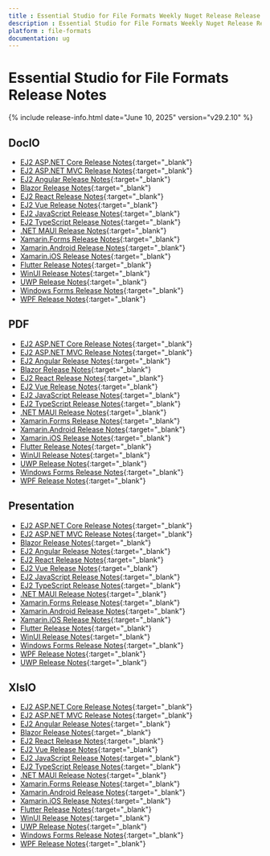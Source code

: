 ```yaml
---
title : Essential Studio for File Formats Weekly Nuget Release Release Notes  
description : Essential Studio for File Formats Weekly Nuget Release Release Notes  
platform : file-formats
documentation: ug
---
```


# Essential Studio for File Formats  Release Notes  

{% include release-info.html date="June 10, 2025" version="v29.2.10" %} 




## DocIO

* [EJ2 ASP.NET Core Release Notes](https://ej2.syncfusion.com/aspnetcore/documentation/release-notes/29.2.10#docio){:target="_blank"}
* [EJ2 ASP.NET MVC Release Notes](https://ej2.syncfusion.com/aspnetmvc/documentation/release-notes/29.2.10#docio){:target="_blank"}
* [EJ2 Angular Release Notes](https://ej2.syncfusion.com/angular/documentation/release-notes/29.2.10#docio){:target="_blank"}
* [Blazor Release Notes](https://blazor.syncfusion.com/documentation/release-notes/29.2.10#docio){:target="_blank"}
* [EJ2 React Release Notes](https://ej2.syncfusion.com/react/documentation/release-notes/29.2.10#docio){:target="_blank"}
* [EJ2 Vue  Release Notes](https://ej2.syncfusion.com/vue/documentation/release-notes/29.2.10#docio){:target="_blank"}
* [EJ2 JavaScript Release Notes](https://ej2.syncfusion.com/javascript/documentation/release-notes/29.2.10#docio){:target="_blank"}
* [EJ2 TypeScript Release Notes](https://ej2.syncfusion.com/documentation/release-notes/29.2.10#docio){:target="_blank"}
* [.NET MAUI Release Notes](/maui/release-notes/v29.2.10#docio){:target="_blank"}
* [Xamarin.Forms Release Notes](/xamarin/release-notes/v29.2.10#docio){:target="_blank"}
* [Xamarin.Android Release Notes](/xamarin-android/release-notes/v29.2.10#docio){:target="_blank"}
* [Xamarin.iOS Release Notes](/xamarin-ios/release-notes/v29.2.10#docio){:target="_blank"}
* [Flutter Release Notes](/flutter/release-notes/v29.2.10#docio){:target="_blank"}
* [WinUI Release Notes](/winui/release-notes/v29.2.10#docio){:target="_blank"}
* [UWP Release Notes](/uwp/release-notes/v29.2.10#docio){:target="_blank"}
* [Windows Forms Release Notes](/windowsforms/release-notes/v29.2.10#docio){:target="_blank"}
* [WPF Release Notes](/wpf/release-notes/v29.2.10#docio){:target="_blank"}



## PDF

* [EJ2 ASP.NET Core Release Notes](https://ej2.syncfusion.com/aspnetcore/documentation/release-notes/29.2.10#pdf){:target="_blank"}
* [EJ2 ASP.NET MVC Release Notes](https://ej2.syncfusion.com/aspnetmvc/documentation/release-notes/29.2.10#pdf){:target="_blank"}
* [EJ2 Angular Release Notes](https://ej2.syncfusion.com/angular/documentation/release-notes/29.2.10#pdf){:target="_blank"}
* [Blazor Release Notes](https://blazor.syncfusion.com/documentation/release-notes/29.2.10#pdf){:target="_blank"}
* [EJ2 React Release Notes](https://ej2.syncfusion.com/react/documentation/release-notes/29.2.10#pdf){:target="_blank"}
* [EJ2 Vue  Release Notes](https://ej2.syncfusion.com/vue/documentation/release-notes/29.2.10#pdf){:target="_blank"}
* [EJ2 JavaScript Release Notes](https://ej2.syncfusion.com/javascript/documentation/release-notes/29.2.10#pdf){:target="_blank"}
* [EJ2 TypeScript Release Notes](https://ej2.syncfusion.com/documentation/release-notes/29.2.10#pdf){:target="_blank"}
* [.NET MAUI Release Notes](/maui/release-notes/v29.2.10#pdf){:target="_blank"}
* [Xamarin.Forms Release Notes](/xamarin/release-notes/v29.2.10#pdf){:target="_blank"}
* [Xamarin.Android Release Notes](/xamarin-android/release-notes/v29.2.10#pdf){:target="_blank"}
* [Xamarin.iOS Release Notes](/xamarin-ios/release-notes/v29.2.10#pdf){:target="_blank"}
* [Flutter Release Notes](/flutter/release-notes/v29.2.10#pdf){:target="_blank"}
* [WinUI Release Notes](/winui/release-notes/v29.2.10#pdf){:target="_blank"}
* [UWP Release Notes](/uwp/release-notes/v29.2.10#pdf){:target="_blank"}
* [Windows Forms Release Notes](/windowsforms/release-notes/v29.2.10#pdf){:target="_blank"}
* [WPF Release Notes](/wpf/release-notes/v29.2.10#pdf){:target="_blank"}


## Presentation

* [EJ2 ASP.NET Core Release Notes](https://ej2.syncfusion.com/aspnetcore/documentation/release-notes/29.2.10#presentation){:target="_blank"}
* [EJ2 ASP.NET MVC Release Notes](https://ej2.syncfusion.com/aspnetmvc/documentation/release-notes/29.2.10#presentation){:target="_blank"}
* [Blazor Release Notes](https://blazor.syncfusion.com/documentation/release-notes/29.2.10#presentation){:target="_blank"}
* [EJ2 Angular Release Notes](https://ej2.syncfusion.com/angular/documentation/release-notes/29.2.10#presentation){:target="_blank"}
* [EJ2 React Release Notes](https://ej2.syncfusion.com/react/documentation/release-notes/29.2.10#presentation){:target="_blank"}
* [EJ2 Vue  Release Notes](https://ej2.syncfusion.com/vue/documentation/release-notes/29.2.10#presentation){:target="_blank"}
* [EJ2 JavaScript Release Notes](https://ej2.syncfusion.com/javascript/documentation/release-notes/29.2.10#presentation){:target="_blank"}
* [EJ2 TypeScript Release Notes](https://ej2.syncfusion.com/documentation/release-notes/29.2.10#presentation){:target="_blank"}
* [.NET MAUI Release Notes](/maui/release-notes/v29.2.10#presentation){:target="_blank"}
* [Xamarin.Forms Release Notes](/xamarin/release-notes/v29.2.10#presentation){:target="_blank"}
* [Xamarin.Android Release Notes](/xamarin-android/release-notes/v29.2.10#presentation){:target="_blank"}
* [Xamarin.iOS Release Notes](/xamarin-ios/release-notes/v29.2.10#presentation){:target="_blank"}
* [Flutter Release Notes](/flutter/release-notes/v29.2.10#presentation){:target="_blank"}
* [WinUI Release Notes](/winui/release-notes/v29.2.10#presentation){:target="_blank"}
* [Windows Forms Release Notes](/windowsforms/release-notes/v29.2.10#presentation){:target="_blank"}
* [WPF Release Notes](/wpf/release-notes/v29.2.10#presentation){:target="_blank"}
* [UWP Release Notes](/uwp/release-notes/v29.2.10#presentation){:target="_blank"}



## XlsIO

* [EJ2 ASP.NET Core Release Notes](https://ej2.syncfusion.com/aspnetcore/documentation/release-notes/29.2.10#xlsio){:target="_blank"}
* [EJ2 ASP.NET MVC Release Notes](https://ej2.syncfusion.com/aspnetmvc/documentation/release-notes/29.2.10#xlsio){:target="_blank"}
* [EJ2 Angular Release Notes](https://ej2.syncfusion.com/angular/documentation/release-notes/29.2.10#xlsio){:target="_blank"}
* [Blazor Release Notes](https://blazor.syncfusion.com/documentation/release-notes/29.2.10#xlsio){:target="_blank"}
* [EJ2 React Release Notes](https://ej2.syncfusion.com/react/documentation/release-notes/29.2.10#xlsio){:target="_blank"}
* [EJ2 Vue  Release Notes](https://ej2.syncfusion.com/vue/documentation/release-notes/29.2.10#xlsio){:target="_blank"}
* [EJ2 JavaScript Release Notes](https://ej2.syncfusion.com/javascript/documentation/release-notes/29.2.10#xlsio){:target="_blank"}
* [EJ2 TypeScript Release Notes](https://ej2.syncfusion.com/documentation/release-notes/29.2.10#xlsio){:target="_blank"}
* [.NET MAUI Release Notes](/maui/release-notes/v29.2.10#xlsio){:target="_blank"}
* [Xamarin.Forms Release Notes](/xamarin/release-notes/v29.2.10#xlsio){:target="_blank"}
* [Xamarin.Android Release Notes](/xamarin-android/release-notes/v29.2.10#xlsio){:target="_blank"}
* [Xamarin.iOS Release Notes](/xamarin-ios/release-notes/v29.2.10#xlsio){:target="_blank"}
* [Flutter Release Notes](/flutter/release-notes/v29.2.10#xlsio){:target="_blank"}
* [WinUI Release Notes](/winui/release-notes/v29.2.10#xlsio){:target="_blank"}
* [UWP Release Notes](/uwp/release-notes/v29.2.10#xlsio){:target="_blank"}
* [Windows Forms Release Notes](/windowsforms/release-notes/v29.2.10#xlsio){:target="_blank"}
* [WPF Release Notes](/wpf/release-notes/v29.2.10#xlsio){:target="_blank"}


